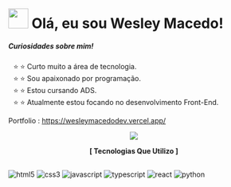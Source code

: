 # <img style="width: 40px" src="https://user-images.githubusercontent.com/123600728/231845348-202c314d-f3cf-4db7-b10a-55ddf9ce5ab2.png"/> Olá, eu sou Wesley Macedo! 

##### Curiosidades sobre mim!
<ul style="list-style: '⭐ '">
  <li>⭐ Curto muito a área de tecnologia.</li>
  <li>⭐ Sou apaixonado por programação.</li>
  <li>⭐ Estou cursando ADS.</li>
  <li>⭐ Atualmente estou focando no desenvolvimento Front-End.</li>
</ul>


Portfolio : https://wesleymacedodev.vercel.app/

<p align="center"><img src="https://github-readme-stats.vercel.app/api?username=wesleymacedodev&theme=dracula&show_icons=true&locale=pt-br"></p>

<p align="center" style="font-weight: bold">[ Tecnologias Que Utilizo ]</p>
<div style="display: inline-block;">
<p align="center">
<img align="center" src="https://img.shields.io/badge/HTML5-E34F26?style=for-the-badge&logo=html5&logoColor=white" alt="html5"/>
<img align="center" src="https://img.shields.io/badge/CSS3-1572B6?style=for-the-badge&logo=css3&logoColor=white" alt="css3"/>
<img align="center" src="https://img.shields.io/badge/JavaScript-323330?style=for-the-badge&logo=javascript&logoColor=F7DF1E" alt="javascript"/>
<img align="center" src="https://img.shields.io/badge/TypeScript-007ACC?style=for-the-badge&logo=typescript&logoColor=white" alt="typescript"/>
<img align="center" src="https://img.shields.io/badge/React-20232A?style=for-the-badge&logo=react&logoColor=61DAFB" alt="react">
<img align="center" src="https://img.shields.io/badge/Python-14354C?style=for-the-badge&logo=python&logoColor=white" alt="python"/>
</p>
</div>

